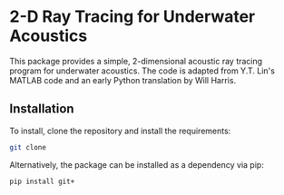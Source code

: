 # 2-D Ray Tracing for Underwater Acoustics

This package provides a simple, 2-dimensional acoustic ray tracing program for underwater acoustics.
The code is adapted from Y.T. Lin's MATLAB code and an early Python translation by Will Harris.

## Installation

To install, clone the repository and install the requirements:
```bash
git clone
```

Alternatively, the package can be installed as a dependency via pip:
```bash
pip install git+
```